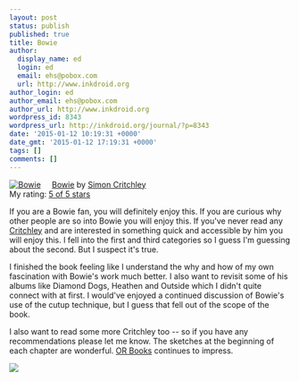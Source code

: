 ```yaml
---
layout: post
status: publish
published: true
title: Bowie
author:
  display_name: ed
  login: ed
  email: ehs@pobox.com
  url: http://www.inkdroid.org
author_login: ed
author_email: ehs@pobox.com
author_url: http://www.inkdroid.org
wordpress_id: 8343
wordpress_url: http://inkdroid.org/journal/?p=8343
date: '2015-01-12 10:19:31 +0000'
date_gmt: '2015-01-12 17:19:31 +0000'
tags: []
comments: []
---
```


<p><a href="https://www.goodreads.com/book/show/21839107-bowie" style="float: left; padding-right: 20px"><img alt="Bowie" border="0" src="https://d.gr-assets.com/books/1404315685m/21839107.jpg" /></a><a href="https://www.goodreads.com/book/show/21839107-bowie">Bowie</a> by <a href="https://www.goodreads.com/author/show/57674.Simon_Critchley">Simon Critchley</a><br />
My rating: <a href="https://www.goodreads.com/review/show/1165872948">5 of 5 stars</a></p>
<p>If you are a Bowie fan, you will definitely enjoy this. If you are curious why other people are so into Bowie you will enjoy this. If you've never read any <a href="https://en.wikipedia.org/wiki/Simon_Critchley">Critchley</a> and are interested in something quick and accessible by him you will enjoy this. I fell into the first and third categories so I guess I'm guessing about the second. But I suspect it's true.</p>
<p>I finished the book feeling like I understand the why and how of my own fascination with Bowie's work much better. I also want to revisit some of his albums like Diamond Dogs, Heathen and Outside which I didn't quite connect with at first. I would've enjoyed a continued discussion of Bowie's use of the cutup technique, but I guess that fell out of the scope of the book.</p>
<p>I also want to read some more Critchley too -- so if you have any recommendations please let me know. The sketches at the beginning of each chapter are wonderful. <a href="http://www.orbooks.com/" rel="nofollow">OR Books</a> continues to impress.</p>
<p><a href="http://dollychops.tumblr.com/post/107517113745/happy-birthday-david-bowie"><img src="http://inkdroid.org/images/bowie.gif"></a></p>
